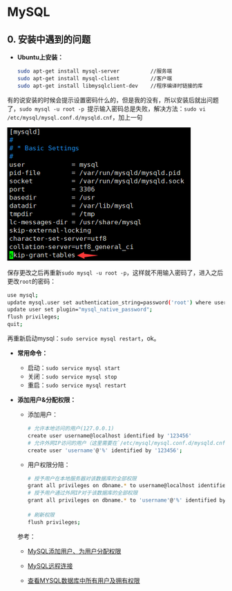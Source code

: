 # MySQL

## 0. 安装中遇到的问题

- **Ubuntu上安装：**

  ```bash
  sudo apt-get install mysql-server          //服务端
  sudo apt-get install mysql-client          //客户端
  sudo apt-get install libmysqlclient-dev    //程序编译时链接的库
  ```

有的说安装的时候会提示设置密码什么的，但是我的没有，所以安装后就出问题了，`sudo mysql -u root -p `提示输入密码总是失败，解决方法：`sudo vi /etc/mysql/mysql.conf.d/mysqld.cnf`，加上一句

![image-20200813214410195](.\img\mysql密码错误.png)

保存更改之后再重新`sudo mysql -u root -p`，这样就不用输入密码了，进入之后更改`root`的密码：

```bash
use mysql;
update mysql.user set authentication_string=password('root') where user='root' and Host ='localhost';
update user set plugin="mysql_native_password"; 
flush privileges;
quit;
```

再重新启动mysql：`sudo service mysql restart`，ok。

- **常用命令：**
  - 启动：`sudo service mysql start`
  - 关闭：`sudo service mysql stop`
  - 重启：`sudo service mysql restart`

- **添加用户&分配权限：**

  - 添加用户：

    ```bash
    # 允许本地访问的用户(127.0.0.1)
    create user username@localhost identified by '123456'
    # 允许外网IP访问的用户（这里需要在`/etc/mysql/mysql.conf.d/mysqld.cnf`中注释bind-address=127.0.0.1)
    create user 'username'@'%' identified by '123456'; 
    ```

  - 用户权限分陪：

    ```bash
    # 授予用户在本地服务器对该数据库的全部权限
    grant all privileges on dbname.* to username@localhost identified by '123456';
    # 授予用户通过外网IP对于该数据库的全部权限
    grant all privileges on dbname.* to 'username'@'%' identified by '123456';  
    
    # 刷新权限
    flush privileges;  
    ```

  参考：

   - [MySQL添加用户、为用户分配权限](https://blog.csdn.net/qq_31759205/article/details/80575540)

   - [MySQL远程连接](https://blog.csdn.net/mr_hui_/article/details/88878836)

   - [查看MYSQL数据库中所有用户及拥有权限](https://blog.51cto.com/08jw3/1273075)

     



